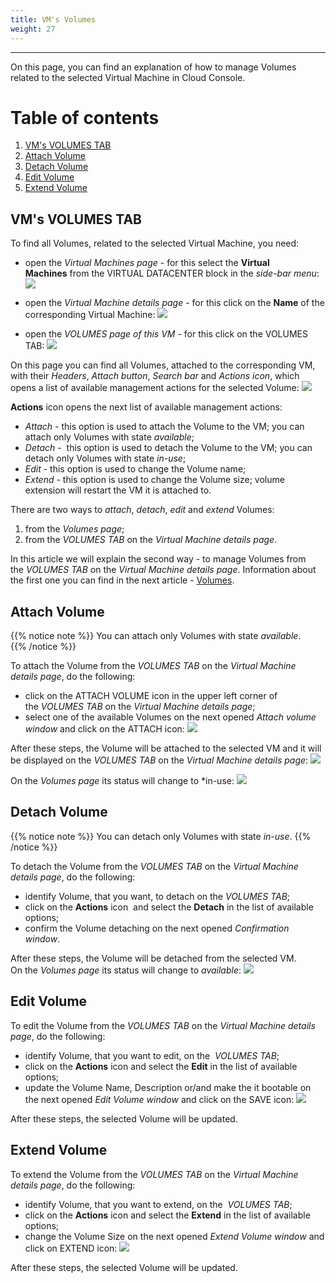 ```yaml
---
title: VM's Volumes
weight: 27
---
```

___
On this page, you can find an explanation of how to manage Volumes related to the selected Virtual Machine in Cloud Console.

# Table of contents
1. [VM's VOLUMES TAB](#vm's-volumes-tab)
3. [Attach Volume](#attach-volume)
4. [Detach Volume](#detach-volume)
5. [Edit Volume](#edit-volume)
6. [Extend Volume](#extend-volume)

## VM's VOLUMES TAB
To find all Volumes, related to the selected Virtual Machine, you need:
- open the *Virtual Machines page* - for this select the **Virtual Machines** from the VIRTUAL DATACENTER block in the *side-bar menu*:
![](../../../assets/images/conn-lin/7.png?classes=border,shadow)

- open the *Virtual Machine details page* - for this click on the **Name** of the corresponding Virtual Machine:
![](../../../assets/images/conn-lin/8.png?classes=border,shadow)

- open the *VOLUMES page of this VM* - for this click on the VOLUMES TAB:
![](../../../assets/images/vol/12.png?classes=border,shadow) 

On this page you can find all Volumes, attached to the corresponding VM, with their *Headers*, *Attach button*, *Search bar* and *Actions icon*, which opens a list of available management actions for the selected Volume: 
![](../../../assets/images/vol/13.png?classes=border,shadow)    

**Actions** icon opens the next list of available management actions:
- *Attach* - this option is used to attach the Volume to the VM; you can attach only Volumes with state *available*;  
- *Detach* -  this option is used to detach the Volume to the VM; you can detach only Volumes with state *in-use*;  
- *Edit* - this option is used to change the Volume name;
- *Extend* - this option is used to change the Volume size; volume extension will restart the VM it is attached to.

There are two ways to *attach*, *detach*, *edit* and *extend* Volumes:
1. from the *Volumes page*;
2. from the *VOLUMES TAB* on the *Virtual Machine details page*.

In this article we will explain the second way - to manage Volumes from the *VOLUMES TAB* on the *Virtual Machine details page*. Information about the first one you can find in the next article - [Volumes](https://docs.ventuscloud.eu/products/storage/volumes/).  

## Attach Volume
{{% notice note %}}
You can attach only Volumes with state *available*.  
{{% /notice %}}

To attach the Volume from the *VOLUMES TAB* on the *Virtual Machine details page*, do the following:
- click on the ATTACH VOLUME icon in the upper left corner of the *VOLUMES TAB* on the *Virtual Machine details page*;
- select one of the available Volumes on the next opened *Attach volume window* and click on the ATTACH icon:
![](../../../assets/images/vol/14.png?classes=border,shadow)  

After these steps, the Volume will be attached to the selected VM and it will be displayed on the *VOLUMES TAB* on the *Virtual Machine details page*:
![](../../../assets/images/vol/10.png?classes=border,shadow)   

On the *Volumes page* its status will change to *in-use:
![](../../../assets/images/vol/9.png?classes=border,shadow) 

## Detach Volume
{{% notice note %}}
You can detach only Volumes with state *in-use*. 
{{% /notice %}}  

To detach the Volume from the *VOLUMES TAB* on the *Virtual Machine details page*, do the following:
- identify Volume, that you want, to detach on the *VOLUMES TAB*;
- click on the **Actions** icon  and select the **Detach** in the list of available options;
- confirm the Volume detaching on the next opened *Confirmation window*.

After these steps, the Volume will be detached from the selected VM.   
On the *Volumes page* its status will change to *available*:
![](../../../assets/images/vol/11.png?classes=border,shadow) 

## Edit Volume
To edit the Volume from the *VOLUMES TAB* on the *Virtual Machine details page*, do the following:
- identify Volume, that you want to edit, on the  *VOLUMES TAB*;
- click on the **Actions** icon and select the **Edit** in the list of available options;
- update the Volume Name, Description or/and make the it bootable on the next opened *Edit Volume window* and click on the SAVE icon:
![](../../../assets/images/vol/6.png?classes=border,shadow)

After these steps, the selected Volume will be updated.

## Extend Volume
To extend the Volume from the *VOLUMES TAB* on the *Virtual Machine details page*, do the following:
- identify Volume, that you want to extend, on the  *VOLUMES TAB*;
- click on the **Actions** icon and select the **Extend** in the list of available options;
- change the Volume Size on the next opened *Extend Volume window* and click on EXTEND icon:
![](../../../assets/images/vol/7.png?classes=border,shadow)

After these steps, the selected Volume will be updated.